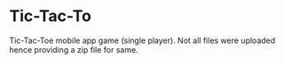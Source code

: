 # Tic-Tac-To
Tic-Tac-Toe mobile app game (single player).
Not all files were uploaded hence providing a zip file for same.
